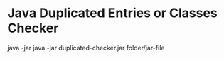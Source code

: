 # Java Duplicated Entries or Classes Checker

java -jar java -jar duplicated-checker.jar folder/jar-file
